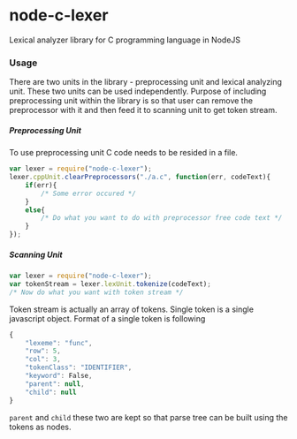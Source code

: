 # node-c-lexer
Lexical analyzer library for C programming language in NodeJS

### Usage
There are two units in the library - preprocessing unit and lexical analyzing 
unit. These two units can be used independently. Purpose of including 
preprocessing unit within the library is so that user can remove the 
preprocessor with it and then feed it to scanning unit to get token stream.

##### Preprocessing Unit
To use preprocessing unit C code needs to be resided in a file.
```js
var lexer = require("node-c-lexer");
lexer.cppUnit.clearPreprocessors("./a.c", function(err, codeText){
    if(err){
        /* Some error occured */
    }
    else{
        /* Do what you want to do with preprocessor free code text */
    }
});
```

##### Scanning Unit
```js
var lexer = require("node-c-lexer");
var tokenStream = lexer.lexUnit.tokenize(codeText);
/* Now do what you want with token stream */
```
Token stream is actually an array of tokens. Single token is a single javascript
object. Format of a single token is following
```js
{
    "lexeme": "func",
    "row": 5,
    "col": 3,
    "tokenClass": "IDENTIFIER",
    "keyword": False,
    "parent": null,
    "child": null
}
```
```parent``` and ```child``` 
these two are kept so that parse tree can be built using the tokens as nodes.
